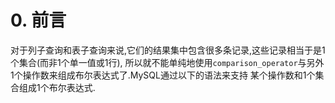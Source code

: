 # 0. 前言

对于列子查询和表子查询来说,它们的结果集中包含很多条记录,这些记录相当于是1个集合(而非1个单一值或1行),
所以就不能单纯地使用`comparison_operator`与另外1个操作数来组成布尔表达式了.MySQL通过以下的语法来支持
某个操作数和1个集合组成1个布尔表达式.
